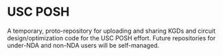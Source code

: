 # USC POSH

A temporary, proto-repository for uploading and sharing KGDs and circuit design/optimization code for the USC POSH effort. Future repositories for under-NDA and non-NDA users will be self-managed.